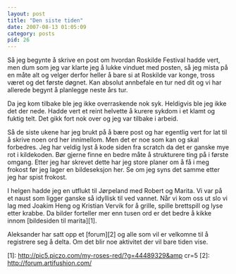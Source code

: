 ```yaml
---
layout: post
title: "Den siste tiden"
date: 2007-08-13 01:05:09
category: posts
pid: 26
---
```

Så jeg begynte å skrive en post om hvordan Roskilde Festival hadde vert, men dum som jeg var klarte jeg å lukke vinduet med posten, så jeg mista på en måte alt og velger derfor heller å bare si at Roskilde var konge, tross været og det første døgnet. Kan absolut annbefale en tur ned dit og vi har allerede begynt å planlegge neste års tur.

Da jeg kom tilbake ble jeg ikke overraskende nok syk. Heldigvis ble jeg ikke det der nede. Hadde vert et reint helvette å kurere sykdom i et klamt og fuktig telt. Det gikk fort nok over og jeg var tilbake i arbeid.

Så de siste ukene har jeg brukt på å bære post og har egentlig vert for lat til å skrive noen ord her innimellom. Men det er noe som kan og skal forbedres. Jeg har veldig lyst å kode siden fra scratch da det er ganske mye rot i kildekoden. Bør gjerne finne en bedre måte å strukturere ting på i første omgang. Etter jeg har skrevet dette har jeg store planer om å få i meg frokost før jeg lager en bildeseksjon her. Se om jeg syns det samme etter jeg har spist frokost.

I helgen hadde jeg en utflukt til Jørpeland med Robert og Marita. Vi var på et naust som ligger ganske så idyllisk til ved vannet. Når vi kom oss ut slo vi lag med Joakim Heng og Kristian Vervik for å grille, spille brettspill og lyse etter krabbe. Da bilder forteller mer enn tusen ord er det bedre å kikke innom [bildesiden til marita][1].

Aleksander har satt opp et [forum][2] og alle som vil er velkomne til å registrere seg å delta. Om det blir noe aktivitet der vil bare tiden vise.

 [1]: http://pic5.piczo.com/my-roses-red/?g=44489329&amp cr=5
 [2]: http://forum.artifushion.com/